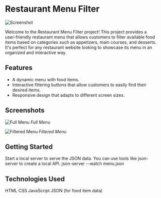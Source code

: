 # Restaurant Menu Filter

![Screenshot](images/screenshot.png)

Welcome to the Restaurant Menu Filter project! This project provides a user-friendly restaurant menu that allows customers to filter available food items based on categories such as appetizers, main courses, and desserts. It's perfect for any restaurant website looking to showcase its menu in an organized and interactive way.

## Features

- A dynamic menu with food items.
- Interactive filtering buttons that allow customers to easily find their desired items.
- Responsive design that adapts to different screen sizes.

## Screenshots

![Full Menu](images/full_menu.png)
*Full Menu*

![Filtered Menu](images/filtered_menu.png)
*Filtered Menu*

## Getting Started

Start a local server to serve the JSON data. You can use tools like json-server to create a local API.
json-server --watch menu.json

## Technologies Used

HTML
CSS
JavaScript
JSON (for food item data)

